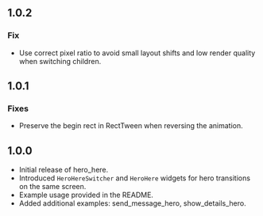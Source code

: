 ## 1.0.2

### Fix
* Use correct pixel ratio to avoid small layout shifts and low render quality when switching children.

## 1.0.1

### Fixes

* Preserve the begin rect in RectTween when reversing the animation.

## 1.0.0

* Initial release of hero_here.
* Introduced `HeroHereSwitcher` and `HeroHere` widgets for hero transitions on the same screen.
* Example usage provided in the README.
* Added additional examples: send_message_hero, show_details_hero.

